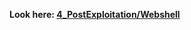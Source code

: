 **Look here: [4_PostExploitation/Webshell](https://github.com/p-arrow/Red-Blue-Guide/blob/main/4_PostExploitation/Webshell.md)**
